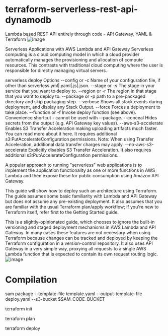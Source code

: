 # terraform-serverless-rest-api-dynamodb
Lambda based REST API entirely through code - API Gateway, YAML &amp; Terraform
![image](https://github.com/joelwembo/terraform-aws-serverless-rest-api-dynamodb/assets/19718580/cb96a7e8-6649-44a6-948f-9d147e4f6bdf)


Serverless Applications with AWS Lambda and API Gateway
Serverless computing is a cloud computing model in which a cloud provider automatically manages the provisioning and allocation of compute resources. This contrasts with traditional cloud computing where the user is responsible for directly managing virtual servers.

serverless deploy
Options
--config or -c Name of your configuration file, if other than serverless.yml|.yaml|.js|.json.
--stage or -s The stage in your service that you want to deploy to.
--region or -r The region in that stage that you want to deploy to.
--package or -p path to a pre-packaged directory and skip packaging step.
--verbose Shows all stack events during deployment, and display any Stack Output.
--force Forces a deployment to take place.
--function or -f Invoke deploy function (see above). Convenience shortcut - cannot be used with --package.
--conceal Hides secrets from the output (e.g. API Gateway key values).
--aws-s3-accelerate Enables S3 Transfer Acceleration making uploading artifacts much faster. You can read more about it here. It requires additional s3:PutAccelerateConfiguration permissions. Note: When using Transfer Acceleration, additional data transfer charges may apply.
--no-aws-s3-accelerate Explicitly disables S3 Transfer Acceleration. It also requires additional s3:PutAccelerateConfiguration permissions.

A popular approach to running "serverless" web applications is to implement the application functionality as one or more functions in AWS Lambda and then expose these for public consumption using Amazon API Gateway.

This guide will show how to deploy such an architecture using Terraform. The guide assumes some basic familiarity with Lambda and API Gateway but does not assume any pre-existing deployment. It also assumes that you are familiar with the usual Terraform plan/apply workflow; if you're new to Terraform itself, refer first to the Getting Started guide.

This is a slightly-opinionated guide, which chooses to ignore the built-in versioning and staged deployment mechanisms in AWS Lambda and API Gateway. In many cases these features are not necessary when using Terraform because changes can be tracked and deployed by keeping the Terraform configuration in a version-control repository. It also uses API Gateway in a very simple way, proxying all requests to a single AWS Lambda function that is expected to contain its own request routing logic.
![image](https://github.com/joelwembo/terraform-aws-serverless-rest-api-dynamodb/assets/19718580/ffe4a762-9ef1-4d4d-854e-40f9aa9682b1)

# Compilation

sam package --template-file template.yaml --output-template-file deploy.yaml --s3-bucket $SAM_CODE_BUCKET


terraform init

terraform plan

terraform deploy
